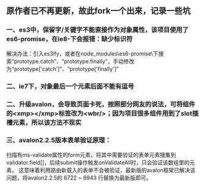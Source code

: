 
## 原作者已不再更新，故此fork一个出来，记录一些坑

### 一、es3中，保留字/关键字不能直接作为对象属性，该项目使用了es6-promise，在ie8-下会报错：缺少标识符
解决办法：引入es3ify，或者在node_modules\es6-promise\下搜索“prototype.catch”、“prototype.finally”，手动修改为“prototype['catch']”、“prototype['finally']”

### 二、ie7下，对象最后一个元素后面不能有逗号

### 二、升级avalon，会导致页面卡死，按照部分网友的说法，可将组件的&lt;xmp&gt;&lt;/xmp&gt;标签改为&lt;wbr/&gt;；因为项目很多组件用到了slot插槽元素，所以该方法不现实

### 三、avalon2.2.5版本表单验证原理：
扫描有ms-validate属性的form元素，将其中需要验证的表单元素搜集到validator.field[]，后续submit操作触发onValidateAll时，只会验证该数组里的元素。
这意味着利用路由新载入的表单不会被验证，最新版的avalon框架已解决该问题，将avalon2.2.5的 6722 ~ 6943 行替换为最新版即可。

